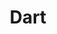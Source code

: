 ---
blog: http://news.dartlang.org/
colors: [ "#22D3C5", "#0075C9", "#00A8E1", "#00C4B3" ]
font:
  name: Montserrat
  google: https://fonts.google.com/specimen/Montserrat
github: dart-lang
guide: https://github.com/dart-lang/logos
logohandle: dartlang
sort: dartlang
tags:
- programming_language
title: Dart
twitter: dart_lang
website: https://www.dartlang.org/
wikipedia: https://en.wikipedia.org/wiki/Dart_(programming_language)
---